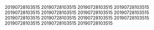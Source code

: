 20190728103515
20190728103515
20190728103515
20190728103515
20190728103515
20190728103515
20190728103515
20190728103515
20190728103515
20190728103515
20190728103515
20190728103515
20190728103515
20190728103515
20190728103515
